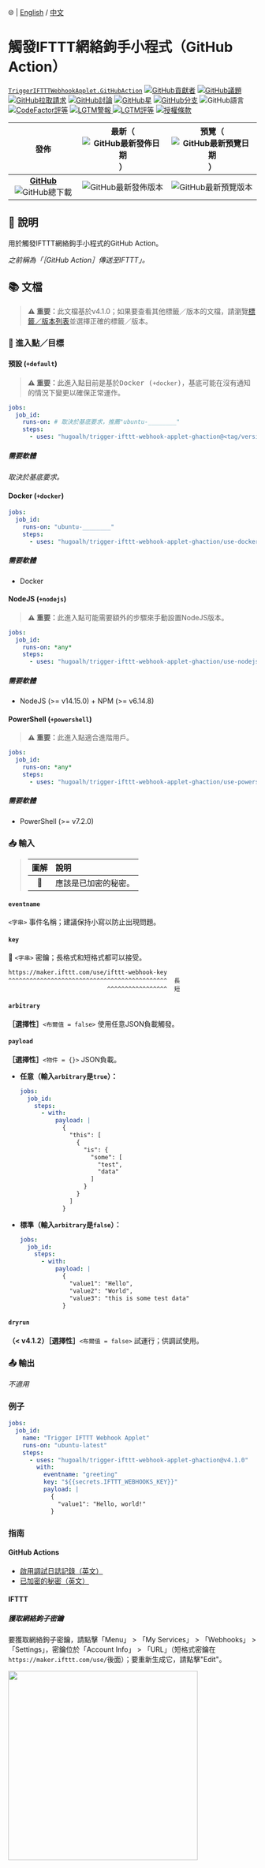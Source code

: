 🌐 | [English](./README.md) / [中文](./README-ZHHANT.md)

# 觸發IFTTT網絡鉤手小程式（GitHub Action）

[`TriggerIFTTTWebhookApplet.GitHubAction`](https://github.com/hugoalh/trigger-ifttt-webhook-applet-ghaction)
[![GitHub貢獻者](https://img.shields.io/github/contributors/hugoalh/trigger-ifttt-webhook-applet-ghaction?label=%E8%B2%A2%E7%8D%BB%E8%80%85&logo=github&logoColor=ffffff&style=flat-square)](https://github.com/hugoalh/trigger-ifttt-webhook-applet-ghaction/graphs/contributors)
[![GitHub議題](https://img.shields.io/github/issues-raw/hugoalh/trigger-ifttt-webhook-applet-ghaction?label=%E8%AD%B0%E9%A1%8C&logo=github&logoColor=ffffff&style=flat-square)](https://github.com/hugoalh/trigger-ifttt-webhook-applet-ghaction/issues)
[![GitHub拉取請求](https://img.shields.io/github/issues-pr-raw/hugoalh/trigger-ifttt-webhook-applet-ghaction?label=%E6%8B%89%E5%8F%96%E8%AB%8B%E6%B1%82&logo=github&logoColor=ffffff&style=flat-square)](https://github.com/hugoalh/trigger-ifttt-webhook-applet-ghaction/pulls)
[![GitHub討論](https://img.shields.io/github/discussions/hugoalh/trigger-ifttt-webhook-applet-ghaction?label=%E8%A8%8E%E8%AB%96&logo=github&logoColor=ffffff&style=flat-square)](https://github.com/hugoalh/trigger-ifttt-webhook-applet-ghaction/discussions)
[![GitHub星](https://img.shields.io/github/stars/hugoalh/trigger-ifttt-webhook-applet-ghaction?label=%E6%98%9F&logo=github&logoColor=ffffff&style=flat-square)](https://github.com/hugoalh/trigger-ifttt-webhook-applet-ghaction/stargazers)
[![GitHub分支](https://img.shields.io/github/forks/hugoalh/trigger-ifttt-webhook-applet-ghaction?label=%E5%88%86%E6%94%AF&logo=github&logoColor=ffffff&style=flat-square)](https://github.com/hugoalh/trigger-ifttt-webhook-applet-ghaction/network/members)
![GitHub語言](https://img.shields.io/github/languages/count/hugoalh/trigger-ifttt-webhook-applet-ghaction?label=%E8%AA%9E%E8%A8%80&logo=github&logoColor=ffffff&style=flat-square)
[![CodeFactor評等](https://img.shields.io/codefactor/grade/github/hugoalh/trigger-ifttt-webhook-applet-ghaction?label=%E8%A9%95%E7%AD%89&logo=codefactor&logoColor=ffffff&style=flat-square)](https://www.codefactor.io/repository/github/hugoalh/trigger-ifttt-webhook-applet-ghaction)
[![LGTM警報](https://img.shields.io/lgtm/alerts/g/hugoalh/trigger-ifttt-webhook-applet-ghaction?label=%E8%AD%A6%E5%A0%B1&logo=lgtm&logoColor=ffffff&style=flat-square)
![LGTM評等](https://img.shields.io/lgtm/grade/javascript/g/hugoalh/trigger-ifttt-webhook-applet-ghaction?label=%E8%A9%95%E7%AD%89&logo=lgtm&logoColor=ffffff&style=flat-square)](https://lgtm.com/projects/g/hugoalh/trigger-ifttt-webhook-applet-ghaction)
[![授權條款](https://img.shields.io/static/v1?label=%E6%8E%88%E6%AC%8A%E6%A2%9D%E6%AC%BE&message=MIT&color=brightgreen&style=flat-square)](./LICENSE-ZHHANT.md)

| **發佈** | **最新**（![GitHub最新發佈日期](https://img.shields.io/github/release-date/hugoalh/trigger-ifttt-webhook-applet-ghaction?label=%20&style=flat-square)） | **預覽**（![GitHub最新預覽日期](https://img.shields.io/github/release-date-pre/hugoalh/trigger-ifttt-webhook-applet-ghaction?label=%20&style=flat-square)） |
|:-:|:-:|:-:|
| [**GitHub**](https://github.com/hugoalh/trigger-ifttt-webhook-applet-ghaction/releases) ![GitHub總下載](https://img.shields.io/github/downloads/hugoalh/trigger-ifttt-webhook-applet-ghaction/total?label=%20&style=flat-square) | ![GitHub最新發佈版本](https://img.shields.io/github/release/hugoalh/trigger-ifttt-webhook-applet-ghaction?sort=semver&label=%20&style=flat-square) | ![GitHub最新預覽版本](https://img.shields.io/github/release/hugoalh/trigger-ifttt-webhook-applet-ghaction?include_prereleases&sort=semver&label=%20&style=flat-square) |

## 📝 說明

用於觸發IFTTT網絡鉤手小程式的GitHub Action。

*之前稱為「［GitHub Action］傳送至IFTTT」。*

## 📚 文檔

> <b>⚠ 重要：</b>此文檔基於v4.1.0；如果要查看其他標籤／版本的文檔，請瀏覽[標籤／版本列表](https://github.com/hugoalh/trigger-ifttt-webhook-applet-ghaction/tags)並選擇正確的標籤／版本。

### 🎯 進入點／目標

#### 預設 (`+default`)

> <b>⚠ 重要：</b>此進入點目前是基於<kbd>Docker (`+docker`)</kbd>，基底可能在沒有通知的情況下變更以確保正常運作。

```yml
jobs:
  job_id:
    runs-on: # 取決於基底要求，推薦"ubuntu-________"
    steps:
      - uses: "hugoalh/trigger-ifttt-webhook-applet-ghaction@<tag/version>"
```

##### 需要軟體

*取決於基底要求。*

#### Docker (`+docker`)

```yml
jobs:
  job_id:
    runs-on: "ubuntu-________"
    steps:
      - uses: "hugoalh/trigger-ifttt-webhook-applet-ghaction/use-docker@<tag/version>"
```

##### 需要軟體

- Docker

#### NodeJS (`+nodejs`)

> <b>⚠ 重要：</b>此進入點可能需要額外的步驟來手動設置NodeJS版本。

```yml
jobs:
  job_id:
    runs-on: *any*
    steps:
      - uses: "hugoalh/trigger-ifttt-webhook-applet-ghaction/use-nodejs@<tag/version>"
```

##### 需要軟體

- NodeJS (>= v14.15.0) + NPM (>= v6.14.8)

#### PowerShell (`+powershell`)

> <b>⚠ 重要：</b>此進入點適合進階用戶。

```yml
jobs:
  job_id:
    runs-on: *any*
    steps:
      - uses: "hugoalh/trigger-ifttt-webhook-applet-ghaction/use-powershell@<tag/version>"
```

##### 需要軟體

- PowerShell (>= v7.2.0)

### 📥 輸入

> | **圖解** | **說明** |
> |:-:|:--|
> | 🔐 | 應該是已加密的秘密。 |

#### `eventname`

`<字串>` 事件名稱；建議保持小寫以防止出現問題。

#### `key`

**🔐** `<字串>` 密鑰；長格式和短格式都可以接受。

```
https://maker.ifttt.com/use/ifttt-webhook-key
^^^^^^^^^^^^^^^^^^^^^^^^^^^^^^^^^^^^^^^^^^^^^  長
                            ^^^^^^^^^^^^^^^^^  短
```

#### `arbitrary`

<b>［選擇性］</b>`<布爾值 = false>` 使用任意JSON負載觸發。

#### `payload`

<b>［選擇性］</b>`<物件 = {}>` JSON負載。

- **任意（輸入`arbitrary`是`true`）：**
  ```yml
  jobs:
    job_id:
      steps:
        - with:
            payload: |
              {
                "this": [
                  {
                    "is": {
                      "some": [
                        "test",
                        "data"
                      ]
                    }
                  }
                ]
              }
  ```
- **標準（輸入`arbitrary`是`false`）：**
  ```yml
  jobs:
    job_id:
      steps:
        - with:
            payload: |
              {
                "value1": "Hello",
                "value2": "World",
                "value3": "this is some test data"
              }
  ```

#### `dryrun`

<b>（< v4.1.2）［選擇性］</b>`<布爾值 = false>` 試運行；供調試使用。

### 📤 輸出

*不適用*

### 例子

```yml
jobs:
  job_id:
    name: "Trigger IFTTT Webhook Applet"
    runs-on: "ubuntu-latest"
    steps:
      - uses: "hugoalh/trigger-ifttt-webhook-applet-ghaction@v4.1.0"
        with:
          eventname: "greeting"
          key: "${{secrets.IFTTT_WEBHOOKS_KEY}}"
          payload: |
            {
              "value1": "Hello, world!"
            }
```

### 指南

#### GitHub Actions

- [啟用調試日誌記錄（英文）](https://docs.github.com/en/actions/managing-workflow-runs/enabling-debug-logging)
- [已加密的秘密（英文）](https://docs.github.com/en/actions/reference/encrypted-secrets)

#### IFTTT

##### 獲取網絡鉤子密鑰

要獲取網絡鉤子密鑰，請點擊「Menu」 > 「My Services」 > 「Webhooks」 > 「Settings」，密鑰位於「Account Info」 > 「URL」（短格式密鑰在`https://maker.ifttt.com/use/`後面）；要重新生成它，請點擊"Edit"。

<img src="https://i.imgur.com/ihnqN5B.png" width="384px"/>
